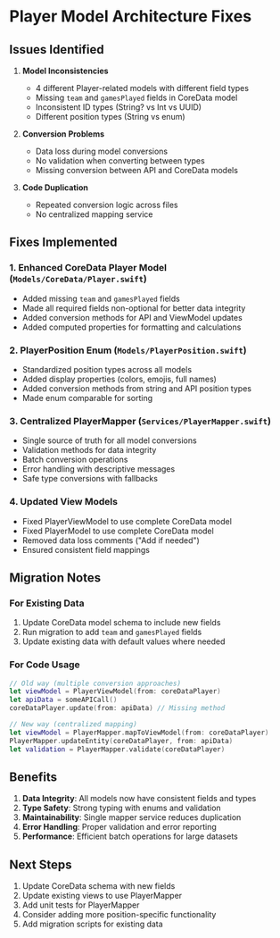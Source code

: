 # Player Model Architecture Fixes

## Issues Identified

1. **Model Inconsistencies**
   - 4 different Player-related models with different field types
   - Missing `team` and `gamesPlayed` fields in CoreData model  
   - Inconsistent ID types (String? vs Int vs UUID)
   - Different position types (String vs enum)

2. **Conversion Problems**
   - Data loss during model conversions
   - No validation when converting between types
   - Missing conversion between API and CoreData models

3. **Code Duplication**
   - Repeated conversion logic across files
   - No centralized mapping service

## Fixes Implemented

### 1. Enhanced CoreData Player Model (`Models/CoreData/Player.swift`)
- Added missing `team` and `gamesPlayed` fields
- Made all required fields non-optional for better data integrity
- Added conversion methods for API and ViewModel updates
- Added computed properties for formatting and calculations

### 2. PlayerPosition Enum (`Models/PlayerPosition.swift`)
- Standardized position types across all models
- Added display properties (colors, emojis, full names)
- Added conversion methods from string and API position types
- Made enum comparable for sorting

### 3. Centralized PlayerMapper (`Services/PlayerMapper.swift`)
- Single source of truth for all model conversions
- Validation methods for data integrity
- Batch conversion operations
- Error handling with descriptive messages
- Safe type conversions with fallbacks

### 4. Updated View Models
- Fixed PlayerViewModel to use complete CoreData model
- Fixed PlayerModel to use complete CoreData model
- Removed data loss comments ("Add if needed")
- Ensured consistent field mappings

## Migration Notes

### For Existing Data
1. Update CoreData model schema to include new fields
2. Run migration to add `team` and `gamesPlayed` fields
3. Update existing data with default values where needed

### For Code Usage
```swift
// Old way (multiple conversion approaches)
let viewModel = PlayerViewModel(from: coreDataPlayer)
let apiData = someAPICall()
coreDataPlayer.update(from: apiData) // Missing method

// New way (centralized mapping)
let viewModel = PlayerMapper.mapToViewModel(from: coreDataPlayer)
PlayerMapper.updateEntity(coreDataPlayer, from: apiData)
let validation = PlayerMapper.validate(coreDataPlayer)
```

## Benefits

1. **Data Integrity**: All models now have consistent fields and types
2. **Type Safety**: Strong typing with enums and validation
3. **Maintainability**: Single mapper service reduces duplication
4. **Error Handling**: Proper validation and error reporting
5. **Performance**: Efficient batch operations for large datasets

## Next Steps

1. Update CoreData schema with new fields
2. Update existing views to use PlayerMapper
3. Add unit tests for PlayerMapper
4. Consider adding more position-specific functionality
5. Add migration scripts for existing data
